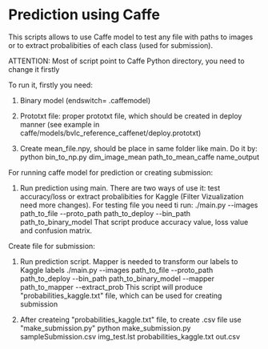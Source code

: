 # Prediction using Caffe

This scripts allows to use Caffe model to test any file with paths to images or to extract probalibities of each class (used for submission).

ATTENTION: Most of script point to Caffe Python directory, you need to change it firstly

To run it, firstly you need:
 1. Binary model (endswitch= .caffemodel)
 
 2. Prototxt file: proper prototxt file, which should be created in deploy manner (see example in caffe/models/bvlc_reference_caffenet/deploy.prototxt)
 
 3. Create mean_file.npy, should be place in same folder like main. Do it by:
  python bin_to_np.py dim_image_mean path_to_mean_caffe name_output

For running caffe model for prediction or creating submission:
 1. Run prediction using main. There are two ways of use it: test accuracy/loss or extract    probalibities for Kaggle (Filter Vizualization need more changes). For testing file you need ti run:
  ./main.py --images path_to_file  --proto_path path_to_deploy --bin_path path_to_binary_model
  That script produce accuracy value, loss value and confusion matrix.
 
Create file for submission:
  1. Run prediction script. Mapper is needed to transform our labels to Kaggle labels
  ./main.py --images path_to_file  --proto_path path_to_deploy --bin_path path_to_binary_model --mapper path_to_mapper --extract_prob
  This script will produce "probabilities_kaggle.txt" file, which can be used for creating submission
 
 2. After createing "probabilities_kaggle.txt" file, to create .csv file use "make_submission.py"
  python make_submission.py sampleSubmission.csv img_test.lst probabilities_kaggle.txt out.csv

 